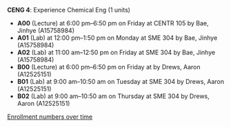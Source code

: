 **CENG 4**: Experience Chemical Eng (1 units)

- **A00** (Lecture) at 6:00 pm–6:50 pm on Friday at CENTR 105 by Bae, Jinhye (A15758984)
- **A01** (Lab) at 12:00 pm–1:50 pm on Monday at SME 304 by Bae, Jinhye (A15758984)
- **A02** (Lab) at 11:00 am–12:50 pm on Friday at SME 304 by Bae, Jinhye (A15758984)
- **B00** (Lecture) at 6:00 pm–6:50 pm on Friday at   by Drews, Aaron (A12525151)
- **B01** (Lab) at 9:00 am–10:50 am on Tuesday at SME 304 by Drews, Aaron (A12525151)
- **B02** (Lab) at 9:00 am–10:50 am on Thursday at SME 304 by Drews, Aaron (A12525151)

[Enrollment numbers over time](./CENG4.tsv)
